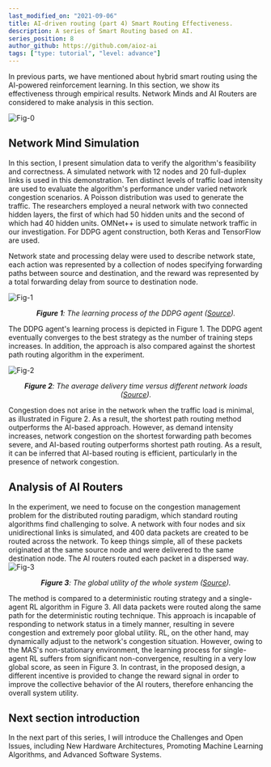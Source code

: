 ```yaml
---
last_modified_on: "2021-09-06"
title: AI-driven routing (part 4) Smart Routing Effectiveness.
description: A series of Smart Routing based on AI.
series_position: 8
author_github: https://github.com/aioz-ai
tags: ["type: tutorial", "level: advance"]
---
```


In previous parts, we have mentioned about hybrid smart routing using the AI-powered reinforcement learning. In this section, we show its effectiveness through empirical results.  Network Minds and AI Routers are considered to make analysis in this section.

![Fig-0](https://vision.aioz.io/f/ce0c34940f144eda900c/?dl=1)

## Network Mind Simulation
In this section, I present simulation data to verify the algorithm's feasibility and correctness. A simulated network with 12 nodes and 20 full-duplex links is used in this demonstration. Ten distinct levels of traffic load intensity are used to evaluate the algorithm's performance under varied network congestion scenarios. A Poisson distribution was used to generate the traffic. The researchers employed a neural network with two connected hidden layers, the first of which had 50 hidden units and the second of which had 40 hidden units. OMNet++ is used to simulate network traffic in our investigation. For DDPG agent construction, both Keras and TensorFlow are used.

Network state and processing delay were used to describe network state, each action was represented by a collection of nodes specifying forwarding paths between source and destination, and the reward was represented by a total forwarding delay from source to destination node.

![Fig-1](https://vision.aioz.io/f/38237dc825a44bd8aef5/?dl=1)
*<center>**Figure 1**: The learning process of the DDPG agent ([Source](https://ieeexplore.ieee.org/abstract/document/8870277/)).</center>*

The DDPG agent's learning process is depicted in Figure 1. The DDPG agent eventually converges to the best strategy as the number of training steps increases. In addition, the approach is also compared against the shortest path routing algorithm in the experiment.

![Fig-2](https://vision.aioz.io/f/8f0889ad7e5644329ae3/?dl=1)
*<center>**Figure 2**: The average delivery time versus different network loads ([Source](https://ieeexplore.ieee.org/abstract/document/8870277/)).</center>*

Congestion does not arise in the network when the traffic load is minimal, as illustrated in Figure 2. As a result, the shortest path routing method outperforms the AI-based approach. However, as demand intensity increases, network congestion on the shortest forwarding path becomes severe, and AI-based routing outperforms shortest path routing. As a result, it can be inferred that AI-based routing is efficient, particularly in the presence of network congestion.

## Analysis of AI Routers
In the experiment, we need to focuse on the congestion management problem for the distributed routing paradigm, which standard routing algorithms find challenging to solve. A network with four nodes and six unidirectional links is simulated, and 400 data packets are created to be routed across the network. To keep things simple, all of these packets originated at the same source node and were delivered to the same destination node. The AI routers routed each packet in a dispersed way.
![Fig-3](https://vision.aioz.io/f/37a94dddeaac4dbb9154/?dl=1)
*<center>**Figure 3**: The global utility of the whole system ([Source](https://ieeexplore.ieee.org/abstract/document/8870277/)).</center>*

The method is compared to a deterministic routing strategy and a single-agent RL algorithm in Figure 3. All data packets were routed along the same path for the deterministic routing technique. This approach is incapable of responding to network status in a timely manner, resulting in severe congestion and extremely poor global utility. RL, on the other hand, may dynamically adjust to the network's congestion situation. However, owing to the MAS's non-stationary environment, the learning process for single-agent RL suffers from significant non-convergence, resulting in a very low global score, as seen in Figure 3. In contrast, in the proposed design, a different incentive is provided to change the reward signal in order to improve the collective behavior of the AI routers, therefore enhancing the overall system utility.

## Next section introduction
In the next part of this series, I will introduce the Challenges and Open Issues, including New Hardware Architectures, Promoting Machine Learning Algorithms, and Advanced Software Systems.
